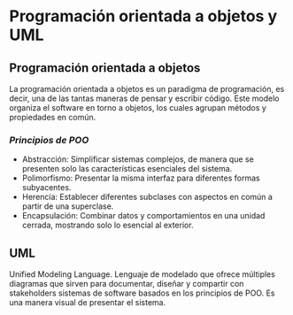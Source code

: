 # Programación orientada a objetos y UML

## **Programación orientada a objetos**

La programación orientada a objetos es un paradigma de programación, es decir, una de las tantas maneras de pensar y escribir código. Este modelo organiza el software en torno a objetos, los cuales agrupan métodos y propiedades en común. 

### *Principios de POO*

- Abstracción: Simplificar sistemas complejos, de manera que se presenten solo las características esenciales del sistema.
- Polimorfismo: Presentar la misma interfaz para diferentes formas subyacentes.
- Herencia: Establecer diferentes subclases con aspectos en común a partir de una superclase.
- Encapsulación: Combinar datos y comportamientos en una unidad cerrada, mostrando solo lo esencial al exterior.

## **UML**

Unified Modeling Language. Lenguaje de modelado que ofrece múltiples diagramas que sirven para documentar, diseñar y compartir con stakeholders sistemas de software basados en los principios de POO. Es una manera visual de presentar el sistema.